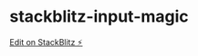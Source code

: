 # stackblitz-input-magic

[Edit on StackBlitz ⚡️](https://stackblitz.com/edit/stackblitz-starters-uff2kg)